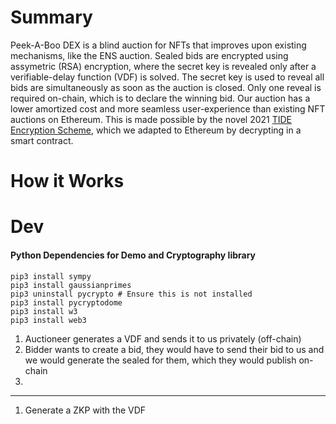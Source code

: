 # Summary
Peek-A-Boo DEX is a blind auction for NFTs that improves upon existing mechanisms, like the ENS auction. Sealed bids are encrypted using assymetric (RSA) encryption, where the secret key is revealed only after a verifiable-delay function (VDF) is solved. The secret key is used to reveal all bids are  simultaneously as soon as the auction is closed. Only one reveal is required on-chain, which is to declare the winning bid. Our auction has a lower amortized cost and more seamless user-experience than existing NFT auctions on Ethereum. This is made possible by the novel 2021 <a href="https://eprint.iacr.org/2021/1293.pdf" target="_blank">TIDE Encryption Scheme</a>, which we adapted to Ethereum by decrypting in a smart contract. 

# How it Works






# Dev
#### Python Dependencies for Demo and Cryptography library
```
pip3 install sympy
pip3 install gaussianprimes
pip3 uninstall pycrypto # Ensure this is not installed
pip3 install pycryptodome
pip3 install w3
pip3 install web3
```




1. Auctioneer generates a VDF and sends it to us privately (off-chain)
2. Bidder wants to create a bid, they would have to send their bid to us and we would generate the sealed for them, which they would publish on-chain
3. 



--------

1. Generate a ZKP with the VDF

